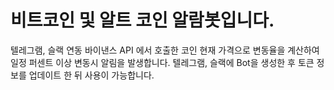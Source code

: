 # 비트코인 및 알트 코인 알람봇입니다.
텔레그램, 슬랙 연동
바이낸스 API 에서 호출한 코인 현재 가격으로 변동율을 계산하여 일정 퍼센트 이상 변동시 알림을 발생합니다.
텔레그램, 슬랙에 Bot을 생성한 후 토큰 정보를 업데이트 한 뒤 사용이 가능합니다.
